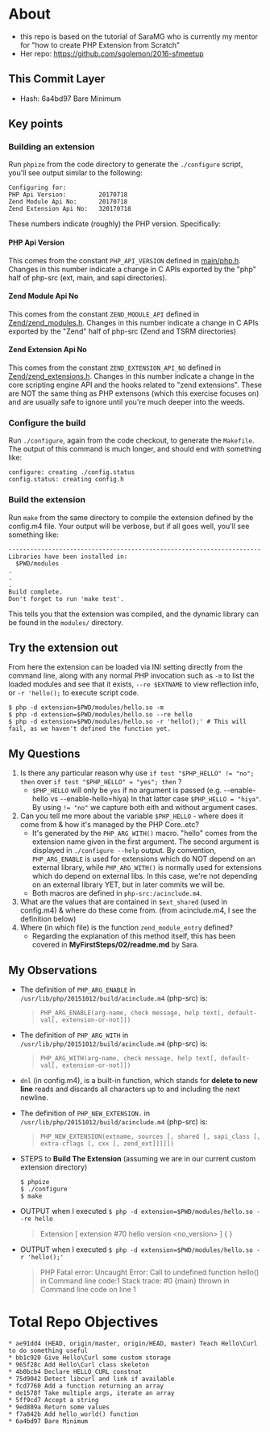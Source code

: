 # About

- this repo is based on the tutorial of SaraMG who is currently my mentor for "how to create PHP Extension from Scratch"
- Her repo: https://github.com/sgolemon/2016-sfmeetup

## This Commit Layer

- Hash: 6a4bd97 Bare Minimum

## Key points

### Building an extension

Run `phpize` from the code directory to generate the `./configure` script, you'll see output similar to the following:

```
Configuring for:
PHP Api Version:         20170718
Zend Module Api No:      20170718
Zend Extension Api No:   320170718
```

These numbers indicate (roughly) the PHP version.  Specifically:

#### PHP Api Version

This comes from the constant `PHP_API_VERSION` defined in [main/php.h](https://github.com/php/php-src/blob/df4edde870ef42fdd8397f9d67c6c9b5d9b74bac/main/php.h#L29). Changes in this number indicate a change in C APIs exported by the "php" half of php-src (ext, main, and sapi directories).

#### Zend Module Api No

This comes from the constant `ZEND_MODULE_API` defined in [Zend/zend\_modules.h](https://github.com/php/php-src/blob/df4edde870ef42fdd8397f9d67c6c9b5d9b74bac/Zend/zend_modules.h#L36). Changes in this number indicate a change in C APIs exported by the "Zend" half of php-src (Zend and TSRM directories)

#### Zend Extension Api No

This comes from the constant `ZEND_EXTENSION_API_NO` defined in [Zend/zend\_extensions.h](https://github.com/php/php-src/blob/df4edde870ef42fdd8397f9d67c6c9b5d9b74bac/Zend/zend_extensions.h#L49). Changes in this number indicate a change in the core scripting engine API and the hooks related to "zend extensions".  These are NOT the same thing as PHP extensons (which this exercise focuses on) and are usually safe to ignore until you're much deeper into the weeds.

### Configure the build

Run `./configure`, again from the code checkout, to generate the `Makefile`.  The output of this command is much longer, and should end with something like:

```
configure: creating ./config.status
config.status: creating config.h
```
### Build the extension

Run `make` from the same directory to compile the extension defined by the config.m4 file.  Your output will be verbose, but if all goes well, you'll see something like:

```
----------------------------------------------------------------------
Libraries have been installed in:
  $PWD/modules
.
.
.
Build complete.
Don't forget to run 'make test'.
```

This tells you that the extension was compiled, and the dynamic library can be found in the `modules/` directory.

## Try the extension out

From here the extension can be loaded via INI setting directly from the command line, along with any normal PHP invocation such as `-m` to list the loaded modules and see that it exists, `--re $EXTNAME` to view reflection info, or `-r 'hello();` to execute script code.

```
$ php -d extension=$PWD/modules/hello.so -m
$ php -d extension=$PWD/modules/hello.so --re hello
$ php -d extension=$PWD/modules/hello.so -r 'hello();' # This will fail, as we haven't defined the function yet.
```

## My Questions

1. Is there any particular reason why use `if test "$PHP_HELLO" != "no"; then` over `if test "$PHP_HELLO" = "yes"; then` ?
    - `$PHP_HELLO` will only be `yes` if no argument is passed (e.g. --enable-hello vs --enable-hello=hiya)  In that latter case `$PHP_HELLO = "hiya"`.  By using `!= "no"` we capture both eith and without argument cases.
2. Can you tell me more about the variable `$PHP_HELLO` - where does it come from & how it's managed by the PHP Core..etc?
    - It's generated by the `PHP_ARG_WITH()` macro. "hello" comes from the extension name given in the first argument.  The second argument is displayed in `./configure --help` output.  By convention, `PHP_ARG_ENABLE` is used for extensions which do NOT depend on an external library, while `PHP_ARG_WITH()` is normally used for extensions which do depend on external libs.  In this case, we're not depending on an external library YET, but in later commits we will be.
    - Both macros are defined in `php-src:/acinclude.m4`.
3. What are the values that are contained in `$ext_shared` (used in config.m4) & where do these come from. (from acinclude.m4, I see the definition below)
4. Where (in which file) is the function `zend_module_entry` defined?
    - Regarding the explanation of this method itself, this has been covered in **MyFirstSteps/02/readme.md** by Sara.
    

## My Observations

- The definition of `PHP_ARG_ENABLE` in `/usr/lib/php/20151012/build/acinclude.m4` (php-src) is:
    > `PHP_ARG_ENABLE(arg-name, check message, help text[, default-val[, extension-or-not]])`
    
- The definition of `PHP_ARG_WITH` in `/usr/lib/php/20151012/build/acinclude.m4` (php-src) is:
    > `PHP_ARG_WITH(arg-name, check message, help text[, default-val[, extension-or-not]])`
    
- `dnl` (in config.m4), is a built-in function, which stands for **delete to new line** reads and discards all characters up to and including the next newline.

- The definition of `PHP_NEW_EXTENSION.` in `/usr/lib/php/20151012/build/acinclude.m4` (php-src) is:
    > `PHP_NEW_EXTENSION(extname, sources [, shared [, sapi_class [, extra-cflags [, cxx [, zend_ext]]]]])`
    
- STEPS to **Build The Extension** (assuming we are in our current custom extension directory)
    ```
    $ phpize
    $ ./configure
    $ make
    ```

- OUTPUT when I executed `$ php -d extension=$PWD/modules/hello.so --re hello`
    > Extension [ <persistent> extension #70 hello version <no_version> ] {
    >  }
    
- OUTPUT when I executed `$ php -d extension=$PWD/modules/hello.so -r 'hello();'`
    > PHP Fatal error:  Uncaught Error: Call to undefined function hello() in Command line code:1
    >  Stack trace:
    >  #0 {main}
    >    thrown in Command line code on line 1
    
    
    
# Total Repo Objectives

```
* ae91dd4 (HEAD, origin/master, origin/HEAD, master) Teach Hello\Curl to do something useful
* bb1c920 Give Hello\Curl some custom storage
* 965f28c Add Hello\Curl class skeleton
* 4b0bcb4 Declare HELLO_CURL constnat
* 75d9042 Detect libcurl and link if available
* fcd7760 Add a function returning an array
* de1578f Take multiple args, iterate an array
* 5ff9cd7 Accept a string
* 9ed889a Return some values
* f7a842b Add hello_world() function
* 6a4bd97 Bare Minimum
```
